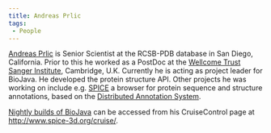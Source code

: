 ```yaml
---
title: Andreas Prlic
tags:
 - People
---
```


[Andreas Prlic](http://www.spice-3d.org) is Senior Scientist at the
RCSB-PDB database in San Diego, California. Prior to this he worked as a
PostDoc at the [Wellcome Trust Sanger
Institute](http://www.sanger.ac.uk/), Cambridge, U.K. Currently he is
acting as project leader for BioJava. He developed the protein structure
API. Other projects he was working on include e.g.
[SPICE](http://www.efamily.org.uk/software/dasclients/spice) a browser
for protein sequence and structure annotations, based on the
[Distributed Annotation System](http://www.biodas.org).

[Nightly builds of BioJava](http://www.spice-3d.org/cruise/) can be
accessed from his CruiseControl page at
[<http://www.spice-3d.org/cruise/>](http://www.spice-3d.org/cruise/).
